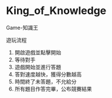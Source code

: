 # King_of_Knowledge
Game-知識王

遊玩流程
1. 開啟遊戲並點擊開始
2. 等待對手
3. 遊戲開始並進行答題
4. 答對速度越快，獲得分數越高
5. 時間終了未答題，不允給分
6. 所有題目作答完畢，公布競賽結果

